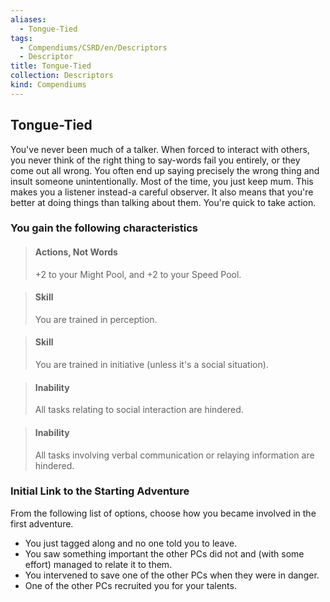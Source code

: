 ```yaml
---
aliases:
  - Tongue-Tied
tags:
  - Compendiums/CSRD/en/Descriptors
  - Descriptor
title: Tongue-Tied
collection: Descriptors
kind: Compendiums
---
```

## Tongue-Tied  
You've never been much of a talker. When forced to interact with others, you never think of the right thing to say-words fail you entirely, or they come out all wrong. You often end up saying precisely the wrong thing and insult someone unintentionally. Most of the time, you just keep mum. This makes you a listener instead-a careful observer. It also means that you're better at doing things than talking about them. You're quick to take action.
### You gain the following characteristics  
> #### Actions, Not Words
> +2 to your Might Pool, and +2 to your Speed Pool.  

> #### Skill
> You are trained in perception.  

> #### Skill
> You are trained in initiative (unless it's a social situation).  

> #### Inability
> All tasks relating to social interaction are hindered.  

> #### Inability
> All tasks involving verbal communication or relaying information are hindered.  

### Initial Link to the Starting Adventure  
From the following list of options, choose how you became involved in the first adventure.  
- You just tagged along and no one told you to leave.  
- You saw something important the other PCs did not and (with some effort) managed to relate it to them.  
- You intervened to save one of the other PCs when they were in danger.  
- One of the other PCs recruited you for your talents.  